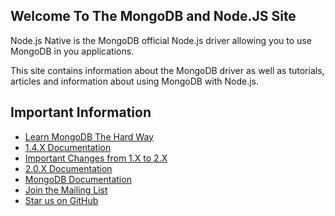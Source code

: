 ## Welcome To The MongoDB and Node.JS Site

Node.js Native is the MongoDB official Node.js driver allowing you to use MongoDB in you applications.

This site contains information about the MongoDB driver as well as tutorials, articles and information about using MongoDB with Node.js.

## Important Information

 * [Learn MongoDB The Hard Way](http://learnmongodbthehardway.com/)
 * [1.4.X Documentation](1.4/)
 * [Important Changes from 1.X to 2.X](2.0/meta/changes-from-1.0)
 * [2.0.X Documentation](2.0/)
 * [MongoDB Documentation](http://mongodb.org/)
 * [Join the Mailing List](2.0/community/mailing-list)
 * [Star us on GitHub](https://github.com/mongodb/node-mongodb-native)
